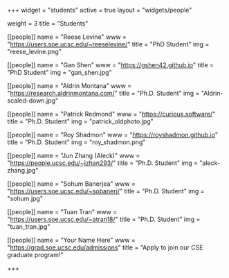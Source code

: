 +++
widget = "students"
active = true
layout = "widgets/people"

weight = 3
title = "Students"

[[people]]
  name = "Reese Levine"
  www = "https://users.soe.ucsc.edu/~reeselevine/"
  title = "PhD Student"
  img = "reese_levine.png"
  
[[people]]
  name = "Gan Shen"
  www = "https://gshen42.github.io"
  title = "PhD Student"
  img = "gan_shen.jpg"
  
[[people]]
  name  = "Aldrin Montana"
  www   = "https://research.aldrinmontana.com/"
  title = "Ph.D. Student"
  img   = "Aldrin-scaled-down.jpg"
  
[[people]]
  name = "Patrick Redmond"
  www = "https://curious.software/"
  title = "Ph.D. Student"
  img   = "patrick_oldphoto.jpg"

[[people]]
  name = "Roy Shadmon"
  www = "https://royshadmon.github.io"
  title = "Ph.D. Student"
  img = "roy_shadmon.png"
  
[[people]]
  name = "Jun Zhang (Aleck)"
  www = "https://people.ucsc.edu/~jzhan293/"
  title = "Ph.D. Student"
  img = "aleck-zhang.jpg"

[[people]]
  name = "Sohum Banerjea"
  www = "https://users.soe.ucsc.edu/~sobanerj/"
  title = "Ph.D. Student"
  img = "sohum.jpg"

[[people]]
  name = "Tuan Tran"
  www = "https://users.soe.ucsc.edu/~atran18/"
  title = "Ph.D. Student"
  img = "tuan_tran.jpg"
  
[[people]]
  name = "Your Name Here"
  www = "https://grad.soe.ucsc.edu/admissions"
  title = "Apply to join our CSE graduate program!"

+++
